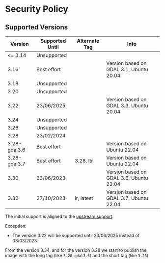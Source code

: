 # Security Policy

## Supported Versions

| Version      | Supported Until | Alternate Tag | Info                                    |
| ------------ | --------------- | ------------- | --------------------------------------- |
| <= 3.14      | Unsupported     |               |                                         |
| 3.16         | Best effort     |               | Version based on GDAL 3.1, Ubuntu 20.04 |
| 3.18         | Unsupported     |               |                                         |
| 3.20         | Unsupported     |               |                                         |
| 3.22         | 23/06/2025      |               | Version based on GDAL 3.3, Ubuntu 20.04 |
| 3.24         | Unsupported     |               |                                         |
| 3.26         | Unsupported     |               |                                         |
| 3.28         | 23/02/2024      |               |                                         |
| 3.28-gdal3.6 | Best effort     |               | Version based on Ubuntu 22.04           |
| 3.28-gdal3.7 | Best effort     | 3.28, ltr     | Version based on Ubuntu 22.04           |
| 3.30         | 23/06/2023      |               | Version based on GDAL 3.6, Ubuntu 22.04 |
| 3.32         | 27/10/2023      | lr, latest    | Version based on GDAL 3.7, Ubuntu 22.04 |

The initial support is aligned to the [upstream support](https://www.qgis.org/en/site/getinvolved/development/roadmap.html#release-schedule).

Exception:

- The version 3.22 will be supported until 23/06/2025 instead of 03/03/2023.

From the version 3.34, and for the version 3.28 we start to publish the image with the long tag (like `3.28-gdal3.6`) and the short tag (like `3.28`).
